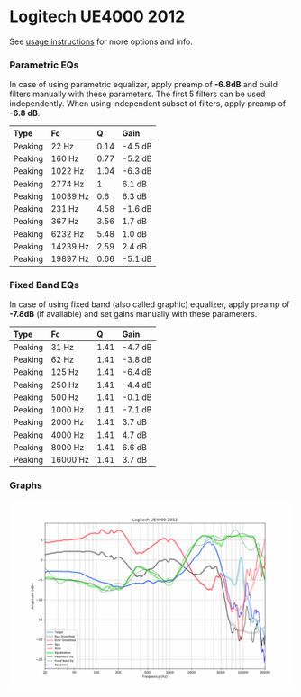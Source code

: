 # Logitech UE4000 2012
See [usage instructions](https://github.com/jaakkopasanen/AutoEq#usage) for more options and info.

### Parametric EQs
In case of using parametric equalizer, apply preamp of **-6.8dB** and build filters manually
with these parameters. The first 5 filters can be used independently.
When using independent subset of filters, apply preamp of **-6.8 dB**.

| Type    | Fc       |    Q | Gain    |
|:--------|:---------|:-----|:--------|
| Peaking | 22 Hz    | 0.14 | -4.5 dB |
| Peaking | 160 Hz   | 0.77 | -5.2 dB |
| Peaking | 1022 Hz  | 1.04 | -6.3 dB |
| Peaking | 2774 Hz  | 1    | 6.1 dB  |
| Peaking | 10039 Hz | 0.6  | 6.3 dB  |
| Peaking | 231 Hz   | 4.58 | -1.6 dB |
| Peaking | 367 Hz   | 3.56 | 1.7 dB  |
| Peaking | 6232 Hz  | 5.48 | 1.0 dB  |
| Peaking | 14239 Hz | 2.59 | 2.4 dB  |
| Peaking | 19897 Hz | 0.66 | -5.1 dB |

### Fixed Band EQs
In case of using fixed band (also called graphic) equalizer, apply preamp of **-7.8dB**
(if available) and set gains manually with these parameters.

| Type    | Fc       |    Q | Gain    |
|:--------|:---------|:-----|:--------|
| Peaking | 31 Hz    | 1.41 | -4.7 dB |
| Peaking | 62 Hz    | 1.41 | -3.8 dB |
| Peaking | 125 Hz   | 1.41 | -6.4 dB |
| Peaking | 250 Hz   | 1.41 | -4.4 dB |
| Peaking | 500 Hz   | 1.41 | -0.1 dB |
| Peaking | 1000 Hz  | 1.41 | -7.1 dB |
| Peaking | 2000 Hz  | 1.41 | 3.7 dB  |
| Peaking | 4000 Hz  | 1.41 | 4.7 dB  |
| Peaking | 8000 Hz  | 1.41 | 6.6 dB  |
| Peaking | 16000 Hz | 1.41 | 3.7 dB  |

### Graphs
![](./Logitech%20UE4000%202012.png)